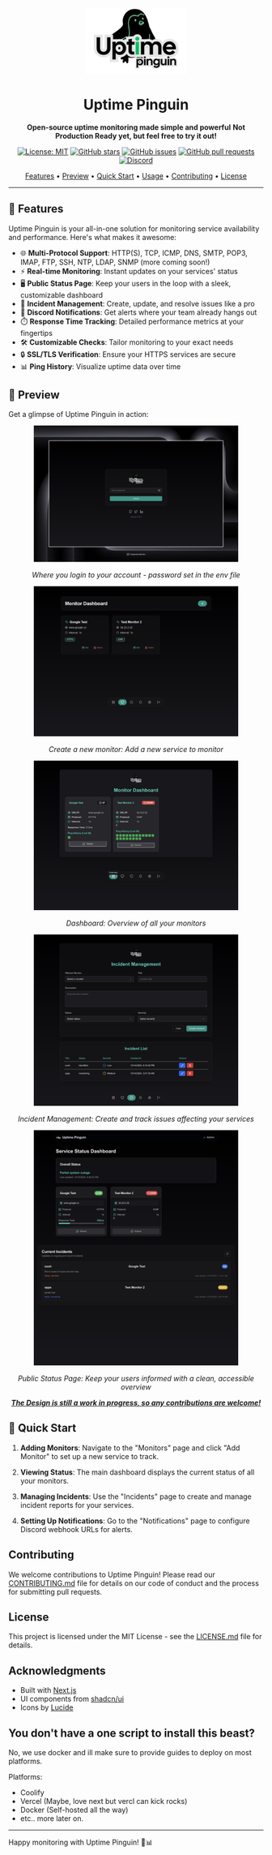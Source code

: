 <div align="center">
  <img src="public/github/Uptim logo.png" alt="Uptime Pinguin Logo" width="200"/>

  # Uptime Pinguin

  <p>
    <strong>Open-source uptime monitoring made simple and powerful</strong>
    <strong> Not Production Ready yet, but feel free to try it out!</strong>
  </p>

  [![License: MIT](https://img.shields.io/badge/License-MIT-yellow.svg)](https://opensource.org/licenses/MIT)
  [![GitHub stars](https://img.shields.io/github/stars/yourusername/uptime-pinguin.svg)](https://github.com/yourusername/uptime-pinguin/stargazers)
  [![GitHub issues](https://img.shields.io/github/issues/yourusername/uptime-pinguin.svg)](https://github.com/yourusername/uptime-pinguin/issues)
  [![GitHub pull requests](https://img.shields.io/github/issues-pr/yourusername/uptime-pinguin.svg)](https://github.com/yourusername/uptime-pinguin/pulls)
  [![Discord](https://img.shields.io/discord/your-discord-server-id.svg?label=&logo=discord&logoColor=ffffff&color=7389D8&labelColor=6A7EC2)](https://discord.gg/your-invite-link)

  <a href="#features">Features</a> •
  <a href="#preview">Preview</a> •
  <a href="#quick-start">Quick Start</a> •
  <a href="#usage">Usage</a> •
  <a href="#contributing">Contributing</a> •
  <a href="#license">License</a>
</div>

---

## 🚀 Features

Uptime Pinguin is your all-in-one solution for monitoring service availability and performance. Here's what makes it awesome:

- 🌐 **Multi-Protocol Support**: HTTP(S), TCP, ICMP, DNS, SMTP, POP3, IMAP, FTP, SSH, NTP, LDAP, SNMP (more coming soon!)
- ⚡ **Real-time Monitoring**: Instant updates on your services' status
- 🖥️ **Public Status Page**: Keep your users in the loop with a sleek, customizable dashboard
- 🚨 **Incident Management**: Create, update, and resolve issues like a pro
- 📢 **Discord Notifications**: Get alerts where your team already hangs out
- ⏱️ **Response Time Tracking**: Detailed performance metrics at your fingertips
- 🛠️ **Customizable Checks**: Tailor monitoring to your exact needs
- 🔒 **SSL/TLS Verification**: Ensure your HTTPS services are secure
- 📊 **Ping History**: Visualize uptime data over time

## 👀 Preview

Get a glimpse of Uptime Pinguin in action:

<div align="center">
  <img src="public/showcase/login.jpeg" alt="Login Page" width="80%"/>
  <p><em>Where you login to your account - password set in the env file</em></p>

  <img src="public/showcase/create-monitor.png" alt="Create a new monitor" width="80%"/>
  <p><em>Create a new monitor: Add a new service to monitor</em></p>

  <img src="public/showcase/dashboard.png" alt="Overview of all your monitors" width="80%"/>
  <p><em>Dashboard: Overview of all your monitors</em></p>

  <img src="public/showcase/incidents.png" alt="Incident Management Preview" width="80%"/>
  <p><em>Incident Management: Create and track issues affecting your services</em></p>

  <img src="public/showcase/image.png" alt="Public Status Page Preview" width="80%"/>
  <p><em>Public Status Page: Keep your users informed with a clean, accessible overview</em></p>

  <p><em><strong style="text-decoration: underline;">The Design is still a work in progress, so any contributions are welcome!</strong></em></p>

</div>

## 🏁 Quick Start

1. **Adding Monitors**: Navigate to the "Monitors" page and click "Add Monitor" to set up a new service to track.

2. **Viewing Status**: The main dashboard displays the current status of all your monitors.

3. **Managing Incidents**: Use the "Incidents" page to create and manage incident reports for your services.

4. **Setting Up Notifications**: Go to the "Notifications" page to configure Discord webhook URLs for alerts.

## Contributing

We welcome contributions to Uptime Pinguin! Please read our [CONTRIBUTING.md](CONTRIBUTING.md) file for details on our code of conduct and the process for submitting pull requests.

## License

This project is licensed under the MIT License - see the [LICENSE.md](LICENSE.md) file for details.

## Acknowledgments

- Built with [Next.js](https://nextjs.org/)
- UI components from [shadcn/ui](https://ui.shadcn.com/)
- Icons by [Lucide](https://lucide.dev/)

## You don't have a one script to install this beast?

No, we use docker and ill make sure to provide guides to deploy on most platforms.

Platforms:

- Coolify
- Vercel (Maybe, love next but vercl can kick rocks)
- Docker (Self-hosted all the way)
- etc.. more later on.
---

Happy monitoring with Uptime Pinguin! 🐧📊
